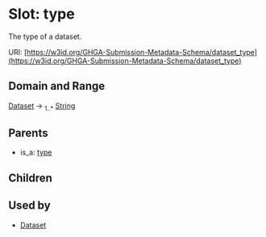 
# Slot: type


The type of a dataset.

URI: [https://w3id.org/GHGA-Submission-Metadata-Schema/dataset_type](https://w3id.org/GHGA-Submission-Metadata-Schema/dataset_type)


## Domain and Range

[Dataset](Dataset.md) &#8594;  <sub>1..\*</sub> [String](types/String.md)

## Parents

 *  is_a: [type](type.md)

## Children


## Used by

 * [Dataset](Dataset.md)
